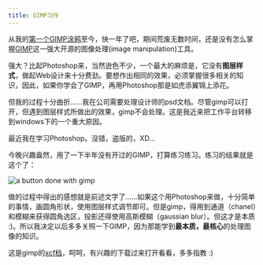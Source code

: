 ```yaml
---
title: GIMP习作
---
```

从我的[第一个GIMP涂鸦][0]至今，快一年了吧，期间荒废无数时间，还是没有怎么掌握[GIMP][1]这一强大开源的图像处理(image manipulation)工具。

强大？比起Photoshop来，当然逊色不少，一个最大的麻烦是，它没有**图层样式**，做起Web设计来十分费劲。要想作出相同的效果，必须掌握很多相关的知识，因此，如果你学会了GIMP，再用Photoshop那是如虎添翼锦上添花。

但我的过程十分曲折……我在公司需要处理设计师的psd文档。尽管gimp可以打开，但遇到图层样式所做出的效果，gimp不会处理。这是我近来把工作平台转移到windows下的一个重大原因。

最近我在学习Photoshop。没错，盗版的，XD...

今晚兴趣盎然，用了一下半年没有开过的GIMP，打算练习练习。练习的结果就是这个了：

![a button done with gimp](http://static.flickr.com/54/164885415_9767056aba_o.jpg)

做的过程中得出的感想就是前述文字了……如果这个用Photoshop来做，十分简单的事情，画圆角形状，使用图层样式调节即可。但是gimp，得用到通道（chanel）和模糊来获得圆角选区，投影还得使用高斯模糊（gaussian blur）。但这才是本质 :)。所以我决定以后多多关照一下GIMP，因为那能学到**最本质，最核心**的处理图像的知识。

这是gimp的[xcf档][3]，呵呵，有兴趣的下载过来打开看看，多多指教 :)

[0]: http://realazy.com/blog/2005/07/27/gimping/
[1]: http://gimp.org
[3]: http://realazy.com/dls/button.xcf
